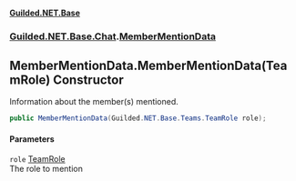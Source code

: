 #### [Guilded.NET.Base](Guilded_NET_Base.md 'Guilded.NET.Base')
### [Guilded.NET.Base.Chat](Guilded_NET_Base.md#Guilded_NET_Base_Chat 'Guilded.NET.Base.Chat').[MemberMentionData](MemberMentionData.md 'Guilded.NET.Base.Chat.MemberMentionData')
## MemberMentionData.MemberMentionData(TeamRole) Constructor
Information about the member(s) mentioned.  
```csharp
public MemberMentionData(Guilded.NET.Base.Teams.TeamRole role);
```
#### Parameters
<a name='Guilded_NET_Base_Chat_MemberMentionData_MemberMentionData(Guilded_NET_Base_Teams_TeamRole)_role'></a>
`role` [TeamRole](TeamRole.md 'Guilded.NET.Base.Teams.TeamRole')  
The role to mention
  
